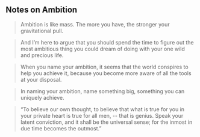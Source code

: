 
## Notes on Ambition

> Ambition is like mass. The more you have, the stronger your gravitational pull. 

> And I’m here to argue that you should spend the time to figure out the most ambitious thing you could dream of doing with your one wild and precious life. 

> When you name your ambition, it seems that the world conspires to help you achieve it, because you become more aware of all the tools at your disposal. 

> In naming your ambition, name something big, something you can uniquely achieve.

> “To believe our own thought, to believe that what is true for you in your private heart is true for all men, -- that is genius. Speak your latent conviction, and it shall be the universal sense; for the inmost in due time becomes the outmost.”